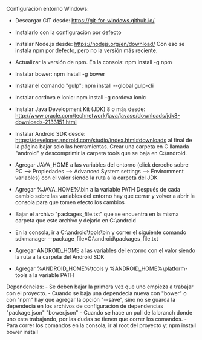 Configuración entorno Windows:

- Descargar GIT desde: https://git-for-windows.github.io/

- Instalarlo con la configuración por defecto

- Instalar Node.js desde: https://nodejs.org/en/download/
  Con eso se instala npm por defecto, pero no la versión más reciente.

- Actualizar la versión de npm. En la consola:
	npm install -g npm

- Instalar bower:
	npm install -g bower

- Instalar el comando "gulp":
	npm install --global gulp-cli

- Instalar cordova e ionic:
	npm install -g cordova ionic

- Instalar Java Development Kit (JDK) 8 o más desde: http://www.oracle.com/technetwork/java/javase/downloads/jdk8-downloads-2133151.html

- Instalar Android SDK desde: https://developer.android.com/studio/index.html#downloads al final de la página bajar solo las herramientas.
  Crear una carpeta en C llamada "android" y descomprimir la carpeta tools que se baja en C:\android.

- Agregar JAVA_HOME a las variables del entorno (click derecho sobre PC --> Propiedades --> Advanced System settings --> Enviromment variables) con el valor siendo la ruta a la carpeta del JDK

- Agregar %JAVA_HOME%\bin a la variable PATH
  Después de cada cambio sobre las variables del entorno hay que cerrar y volver a abrir la consola para que tomen efecto los cambios

- Bajar el archivo "packages_file.txt" que se encuentra en la misma carpeta que este archivo y dejarlo en C:\android

- En la consola, ir a C:\android\tools\bin y correr el siguiente comando
	sdkmanager --package_file=C:\android\packages_file.txt

- Agregar ANDROID_HOME a las variables del entorno con el valor siendo la ruta a la carpeta del Android SDK

- Agregar %ANDROID_HOME%\tools y %ANDROID_HOME%\platform-tools a la variable PATH

Dependencias:
    - Se deben bajar la primera vez que uno empieza a trabajar con el proyecto.
    - Cuando se baja una dependecia nueva con "bower" o con "npm" hay que agregar la opción "--save", sino no se guarda la dependecia en los archivos de configuración de dependencias "package.json" "bower.json"
    - Cuando se hace un pull de la branch donde uno esta trabajando, por las dudas se tienen que correr los comandos.
    - Para correr los comandos en la consola, ir al root del proyecto y:
        npm install
        bower install

